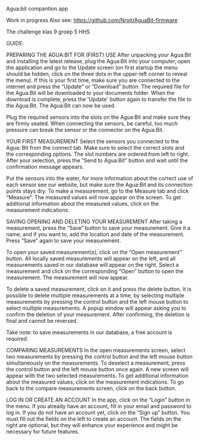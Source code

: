 Agua:bit compantion app

Work in progress
Also see: https://github.com/Nrojt/AguaBit-firmware

The challenge klas 9 groep 5
HHS

GUIDE:

PREPARING THE AGUA:BIT FOR (FIRST) USE
After unpacking your Agua:Bit and installing the latest release, plug the Agua:Bit into your computer, open the application and go to the Update screen (on first startup the menu should be hidden, click on the three dots in the upper-left corner to reveal the menu). If this is your first time, make sure you are connected to the internet and press the “Update” or “Download”  button. The required file for the Agua:Bit will be downloaded to your documents folder. When the download is complete, press the 'Update' button again to transfer the file to the Agua:Bit. The Agua:Bit can now be used.

Plug the required sensors into the slots on the Agua:Bit and make sure they are firmly seated. When connecting the sensors, be careful, too much pressure can break the sensor or the connector on the Agua:Bit.

YOUR FIRST MEASUREMENT
Select the sensors you connected to the Agua: Bit from the connect tab. Make sure to select the correct slots and the corresponding options. The slot numbers are ordered from left to right. After your selection, press the “Send to Agua:Bit” button and wait until the confirmation message appears.

Put the sensors into the water, for more information about the correct use of each sensor see our website, but make sure the Agua:Bit and its connection points stays dry. To make a measurement, go to the Measure tab and click “Measure”. The measured values will now appear on the screen. To get additional information about the measured values, click on the measurement indications.

SAVING OPENING AND DELETING YOUR MEASUREMENT
After taking a measurement, press the “Save” button to save your measurement. Give it a name, and if you want to, add the location and date of the measurement. Press “Save” again to save your measurement.

To open your saved measurement(s), click on the “Open measurement” button. All locally saved measurements will appear on the left, and all measurements saved in our database will appear on the right. Select a measurement and click on the corresponding “Open” button to open the measurement. The measurement will now appear.

To delete a saved measurement, click on it and press the delete button. It is possible to delete multiple measurements at a time, by selecting multiple measurements by pressing the control button and the left mouse button to select multiple measurements. A popup window will appear asking you to confirm the deletion of your measurement. After confirming, the deletion is final and cannot be reversed.

Take note: to save measurements in our database, a free account is required.

COMPARING MEASUREMENTS
In the open measurements screen, select two measurements by pressing the control button and the left mouse button simultaneously on the measurements. To deselect a measurement, press the control button and the left mouse button once again. A new screen will appear with the two selected measurements. To get additional information about the measured values, click on the measurement indications. To go back to the compare measurements screen, click on the back button.

LOG IN OR CREATE AN ACCOUNT
In the app, click on the “Login” button in the menu. If you already have an account, fill in your email and password to log in. If you do not have an account yet, click on the “Sign up”  button. You must fill out the fields on the left to create an account. The fields on the right are optional, but they will enhance your experience and might be necessary for future features. 
